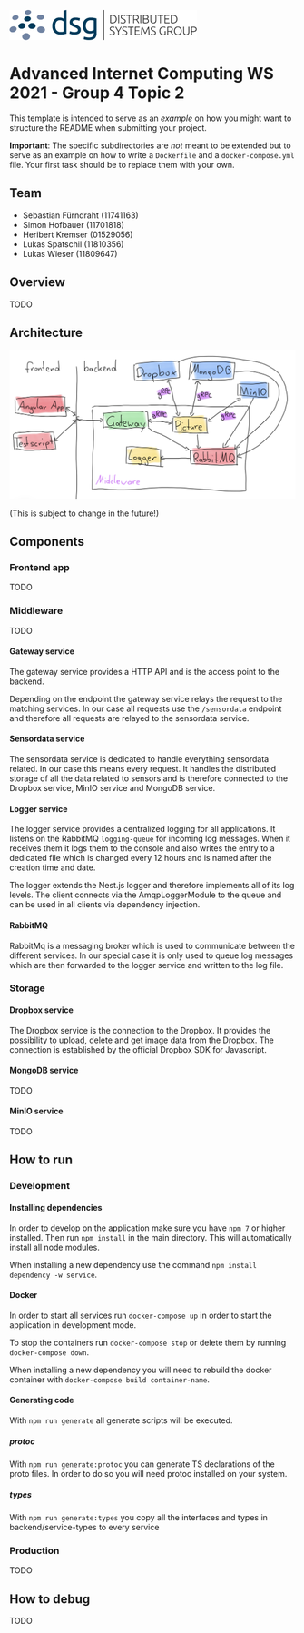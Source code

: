 ![DSG](./docs/dsg_logo.png)

# Advanced Internet Computing WS 2021 - Group 4 Topic 2

This template is intended to serve as an *example* on how you might want to structure the README when submitting your project.

**Important**: The specific subdirectories are *not* meant to be extended but to serve as an example on how to write a `Dockerfile` and a `docker-compose.yml` file. Your first task should be to replace them with your own.

## Team

- Sebastian Fürndraht (11741163)
- Simon Hofbauer (11701818)
- Heribert Kremser (01529056)
- Lukas Spatschil (11810356)
- Lukas Wieser (11809647)

## Overview

TODO

## Architecture

![Architecture](./docs/architecture.png)

(This is subject to change in the future!)

## Components

### Frontend app

TODO

### Middleware

TODO

#### Gateway service

The gateway service provides a HTTP API and is the access point to the backend. 

Depending on the endpoint the gateway service relays the request to the matching services. In our case all requests use the `/sensordata` endpoint and therefore all requests are relayed to the sensordata service.

#### Sensordata service

The sensordata service is dedicated to handle everything sensordata related. In our case this means every request. It handles the distributed storage of all the data related to sensors and is therefore connected to the Dropbox service, MinIO service and MongoDB service.

#### Logger service

The logger service provides a centralized logging for all applications.
It listens on the RabbitMQ `logging-queue` for incoming log messages. When it receives them it logs them to the console and also writes the entry to a dedicated file which is changed every 12 hours and is named after the creation time and date.

The logger extends the Nest.js logger and therefore implements all of its log levels.
The client connects via the AmqpLoggerModule to the queue and can be used in all clients via dependency injection.

#### RabbitMQ

RabbitMq is a messaging broker which is used to communicate between the different services.
In our special case it is only used to queue log messages which are then forwarded to the logger service and written to the log file.

### Storage

#### Dropbox service

The Dropbox service is the connection to the Dropbox. It provides the possibility to upload, delete and get image data from the Dropbox. The connection is established by the official Dropbox SDK for Javascript.

#### MongoDB service

TODO

#### MinIO service

TODO

## How to run

### Development

#### Installing dependencies

In order to develop on the application make sure you have `npm 7` or higher installed.
Then run `npm install` in the main directory. This will automatically install all node modules.

When installing a new dependency use the command `npm install dependency -w service`.

#### Docker

In order to start all services run `docker-compose up` in order to start the application in development mode.

To stop the containers run `docker-compose stop` or delete them by running `docker-compose down`.

When installing a new dependency you will need to rebuild the docker container with `docker-compose build container-name`.

#### Generating code

With `npm run generate` all generate scripts will be executed.

##### protoc

With `npm run generate:protoc` you can generate TS declarations of the proto files. In order to do so you will need protoc installed on your system.

##### types

With `npm run generate:types` you copy all the interfaces and types in backend/service-types to every service

### Production

TODO

## How to debug

TODO
